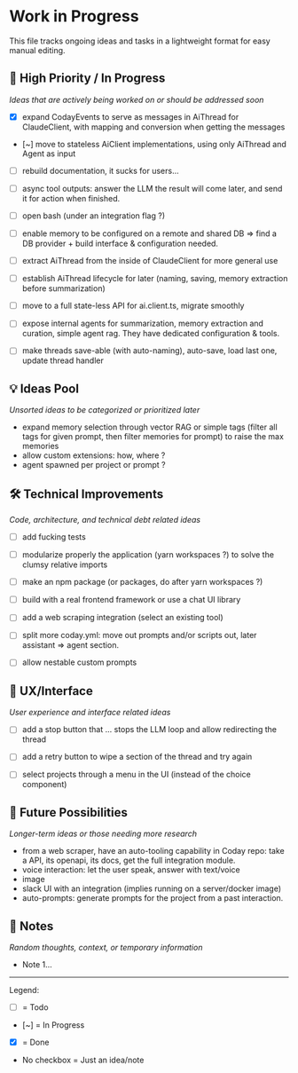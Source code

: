 # Work in Progress

This file tracks ongoing ideas and tasks in a lightweight format for easy manual editing.

## 🚀 High Priority / In Progress
*Ideas that are actively being worked on or should be addressed soon*

- [x] expand CodayEvents to serve as messages in AiThread for ClaudeClient, with mapping and conversion when getting the messages
- [~] move to stateless AiClient implementations, using only AiThread and Agent as input
- [ ] rebuild documentation, it sucks for users...
- [ ] async tool outputs: answer the LLM the result will come later, and send it for action when finished.
- [ ] open bash (under an integration flag ?)
- [ ] enable memory to be configured on a remote and shared DB => find a DB provider + build interface & configuration needed.
- [ ] extract AiThread from the inside of ClaudeClient for more general use
- [ ] establish AiThread lifecycle for later (naming, saving, memory extraction before summarization)
- [ ] move to a full state-less API for ai.client.ts, migrate smoothly
- [ ] expose internal agents for summarization, memory extraction and curation, simple agent rag. They have dedicated configuration & tools.
- [ ] make threads save-able (with auto-naming), auto-save, load last one, update thread handler


## 💡 Ideas Pool
*Unsorted ideas to be categorized or prioritized later*

- expand memory selection through vector RAG or simple tags (filter all tags for given prompt, then filter memories for prompt) to raise the max memories
- allow custom extensions: how, where ?
- agent spawned per project or prompt ?


## 🛠️ Technical Improvements
*Code, architecture, and technical debt related ideas*

- [ ] add fucking tests
- [ ] modularize properly the application (yarn workspaces ?) to solve the clumsy relative imports
- [ ] make an npm package (or packages, do after yarn workspaces ?)
- [ ] build with a real frontend framework or use a chat UI library
- [ ] add a web scraping integration (select an existing tool)
- [ ] split more coday.yml: move out prompts and/or scripts out, later assistant => agent section.
- [ ] allow nestable custom prompts
 

## 🎨 UX/Interface
*User experience and interface related ideas*

- [ ] add a stop button that ... stops the LLM loop and allow redirecting the thread
- [ ] add a retry button to wipe a section of the thread and try again
- [ ] select projects through a menu in the UI (instead of the choice component)


## 🔮 Future Possibilities
*Longer-term ideas or those needing more research*

- from a web scraper, have an auto-tooling capability in Coday repo: take a API, its openapi, its docs, get the full integration module.
- voice interaction: let the user speak, answer with text/voice
- image
- slack UI with an integration (implies running on a server/docker image)
- auto-prompts: generate prompts for the project from a past interaction.


## 📝 Notes
*Random thoughts, context, or temporary information*

- Note 1...

---
Legend:
- [ ] = Todo
- [~] = In Progress
- [x] = Done
- No checkbox = Just an idea/note